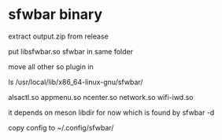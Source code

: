# sfwbar binary

extract output.zip from release

put libsfwbar.so  sfwbar in same folder

move all other so plugin in 

 ls /usr/local/lib/x86_64-linux-gnu/sfwbar/
 
alsactl.so  appmenu.so	ncenter.so  network.so	wifi-iwd.so

it depends on meson libdir for now which is found by sfwbar -d

copy config to ~/.config/sfwbar/

